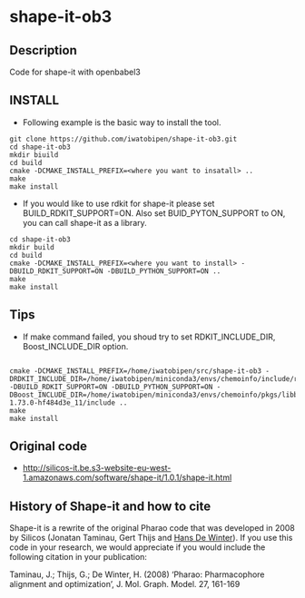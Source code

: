 # shape-it-ob3


## Description

Code for shape-it with openbabel3


## INSTALL

- Following example is the basic way to install the tool.

```
git clone https://github.com/iwatobipen/shape-it-ob3.git
cd shape-it-ob3
mkdir biuild
cd build
cmake -DCMAKE_INSTALL_PREFIX=<where you want to insatall> ..
make
make install
```


- If you would like to use rdkit for shape-it please set BUILD_RDKIT_SUPPORT=ON. Also set BUID_PYTON_SUPPORT to ON, you can call shape-it as a library.


```
cd shape-it-ob3
mkdir build
cd build
cmake -DCMAKE_INSTALL_PREFIX=<where you want to install> -DBUILD_RDKIT_SUPPORT=ON -DBUILD_PYTHON_SUPPORT=ON ..
make
make install
```

## Tips
- If make command failed, you shoud try to set RDKIT_INCLUDE_DIR, Boost_INCLUDE_DIR option.

```

cmake -DCMAKE_INSTALL_PREFIX=/home/iwatobipen/src/shape-it-ob3 -DRDKIT_INCLUDE_DIR=/home/iwatobipen/miniconda3/envs/chemoinfo/include/rdkit -DBUILD_RDKIT_SUPPORT=ON -DBUILD_PYTHON_SUPPORT=ON -DBoost_INCLUDE_DIR=/home/iwatobipen/miniconda3/envs/chemoinfo/pkgs/libboost-1.73.0-hf484d3e_11/include ..
make
make install
```


## Original code
- http://silicos-it.be.s3-website-eu-west-1.amazonaws.com/software/shape-it/1.0.1/shape-it.html



## History of Shape-it and how to cite

Shape-it is a rewrite of the original Pharao code that was developed in 2008 by Silicos (Jonatan Taminau, Gert Thijs and [Hans De Winter](https://github.com/hansdewinter)). If you use this code in your research, we would appreciate if you would include the following citation in your publication:

Taminau, J.; Thijs, G.; De Winter, H. (2008) ‘Pharao: Pharmacophore alignment and optimization’, J. Mol. Graph. Model. 27, 161-169

